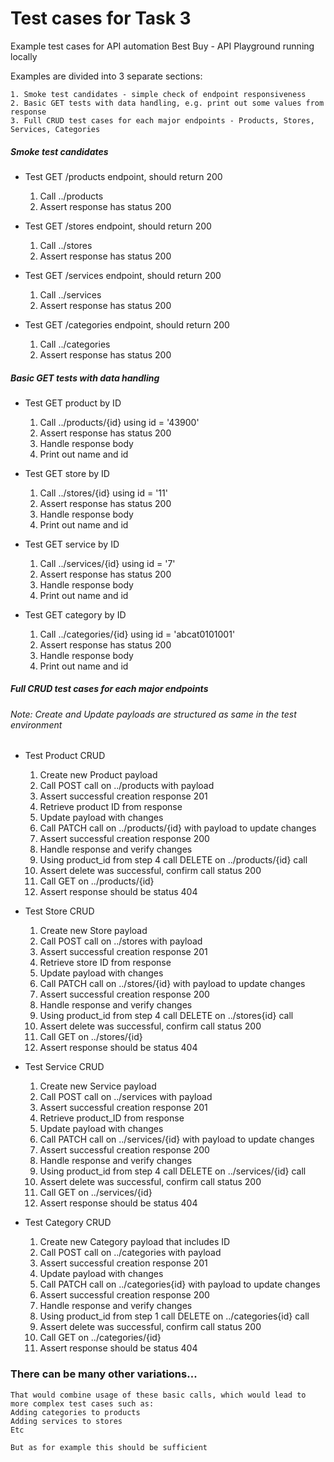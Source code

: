 # Test cases for Task 3

Example test cases for API automation Best Buy - API Playground running locally

Examples are divided into 3 separate sections:  

    1. Smoke test candidates - simple check of endpoint responsiveness 
    2. Basic GET tests with data handling, e.g. print out some values from response
    3. Full CRUD test cases for each major endpoints - Products, Stores, Services, Categories 

##### Smoke test candidates

* Test GET /products endpoint, should return 200
    1. Call ../products
    2. Assert response has status 200
    
    
* Test GET /stores endpoint, should return 200
    1. Call ../stores
    2. Assert response has status 200
    
    
* Test GET /services endpoint, should return 200
    1. Call ../services
    2. Assert response has status 200
    
    
* Test GET /categories endpoint, should return 200
    1. Call ../categories
    2. Assert response has status 200


##### Basic GET tests with data handling

* Test GET product by ID
    1. Call ../products/{id} using id = '43900'
    2. Assert response has status 200
    3. Handle response body
    4. Print out name and id
    
    
* Test GET store by ID
    1. Call ../stores/{id} using id = '11'
    2. Assert response has status 200
    3. Handle response body
    4. Print out name and id
    
    
* Test GET service by ID
    1. Call ../services/{id} using id = '7'
    2. Assert response has status 200
    3. Handle response body
    4. Print out name and id
    
    
* Test GET category by ID
    1. Call ../categories/{id} using id = 'abcat0101001'
    2. Assert response has status 200
    3. Handle response body
    4. Print out name and id
    
##### Full CRUD test cases for each major endpoints
###### Note: Create and Update payloads are structured as same in the test environment 

* Test Product CRUD
    1. Create new Product payload
    2. Call POST call on ../products with payload
    3. Assert successful creation response 201
    4. Retrieve product ID from response
    5. Update payload with changes
    6. Call PATCH call on ../products/{id} with payload to update changes
    7. Assert successful creation response 200
    8. Handle response and verify changes
    9. Using product_id from step 4 call DELETE on ../products/{id} call
    10. Assert delete was successful, confirm call status 200
    11. Call GET on ../products/{id}
    12. Assert response should be status 404
    


* Test Store CRUD
    1. Create new Store payload
    2. Call POST call on ../stores with payload
    3. Assert successful creation response 201
    4. Retrieve store ID from response
    5. Update payload with changes
    6. Call PATCH call on ../stores/{id} with payload to update changes
    7. Assert successful creation response 200
    8. Handle response and verify changes
    9. Using product_id from step 4 call DELETE on ../stores{id} call
    10. Assert delete was successful, confirm call status 200
    11. Call GET on ../stores/{id}
    12. Assert response should be status 404


* Test Service CRUD
    1. Create new Service payload
    2. Call POST call on ../services with payload
    3. Assert successful creation response 201
    4. Retrieve product_ID from response
    5. Update payload with changes
    6. Call PATCH call on ../services/{id} with payload to update changes
    7. Assert successful creation response 200
    8. Handle response and verify changes
    9. Using product_id from step 4 call DELETE on ../services/{id} call
    10. Assert delete was successful, confirm call status 200
    11. Call GET on ../services/{id}
    12. Assert response should be status 404


* Test Category CRUD
    1. Create new Category payload that includes ID
    2. Call POST call on ../categories with payload
    3. Assert successful creation response 201
    4. Update payload with changes
    5. Call PATCH call on ../categories{id} with payload to update changes
    6. Assert successful creation response 200
    7. Handle response and verify changes
    8. Using product_id from step 1 call DELETE on ../categories{id} call
    9. Assert delete was successful, confirm call status 200
    10. Call GET on ../categories/{id}
    11. Assert response should be status 404

### There can be many other variations...

    That would combine usage of these basic calls, which would lead to more complex test cases such as: 
    Adding categories to products
    Adding services to stores 
    Etc 
    
    But as for example this should be sufficient
